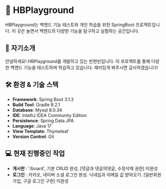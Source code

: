 # 🌱 HBPlayground

HBPlayground는 백엔드 기능 테스트와 개인 학습을 위한 SpringBoot 프로젝트입니다. 이 곳은 놀면서 백엔드의 다양한 기능을 탐구하고 실험하는 공간입니다.

## 🤝 자기소개

안녕하세요! HBPlayground를 개발하고 있는 반현빈입니다. 이 프로젝트를 통해 다양한 백엔드 기능을 테스트하며 학습하고 있습니다. 재미있게 봐주시면 감사하겠습니다!

## 🛠 환경 & 기술 스택

- **Framework**: Spring Boot 3.1.3
- **Build Tool**: Gradle 8.2.1
- **Database**: Mysql 8.0.34
- **IDE**: IntelliJ IDEA Community Edition
- **Persistence**: Spring Data JPA
- **Language**: Java 17
- **View Template**: Thymeleaf
- **Version Control**: Git

## 💻 현재 진행중인 작업
- **게시판** : '/board', 기본 CRUD 완성, [댓글과 댓글의댓글, 수정삭제 권한] 미완성
- **로그인** : 카카오, 네이버 소셜 로그인 완성. 닉네임과 이메일 값 받아오기. [일반회원가입, 구글 로그인 구현] 미완성

